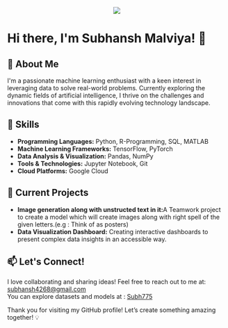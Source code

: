 <p align="center">
     <img src="https://readme-typing-svg.demolab.com/?lines=MACHINE%20LEARNING%20ENTHUSIAST%20;PYTHON%20DEVELOPER;DATA%20SCIENTIST%20;ARTIFICIAL%20INTELLIGENCE%20(AI);AI%20 RESEARCHER%20;LEARNING%20DEVELOPER%20;DEEP%20LEARNING%20PRACTITIONER&font=fira%20Code&center=true&width=440&height=35&color=20C20E&vCenter=true&pause=1000&size=20" />
</p>
<h1>Hi there, I'm Subhansh Malviya! 👋</h1>

<h2>🚀 About Me</h2>
<p>
    I'm a passionate machine learning enthusiast with a keen interest in leveraging data to solve real-world problems. Currently exploring the dynamic fields of artificial intelligence, I thrive on the challenges and innovations that come with this rapidly evolving technology landscape.
</p>

<h2>🔧 Skills</h2>
<ul>
    <li><strong>Programming Languages:</strong> Python, R-Programming, SQL, MATLAB</li>
    <li><strong>Machine Learning Frameworks:</strong> TensorFlow, PyTorch </li>
    <li><strong>Data Analysis & Visualization:</strong> Pandas, NumPy </li>
    <li><strong>Tools & Technologies:</strong> Jupyter Notebook, Git</li>
    <li><strong>Cloud Platforms:</strong> Google Cloud</li>
</ul>

<h2>🌱 Current Projects</h2>
<ul>
    <li><strong>Image generation along with unstructed text in it:</strong>A Teamwork project to create a model which will create images along with right spell of the given letters.(e.g : Think of as posters)</li>
    <li><strong>Data Visualization Dashboard:</strong> Creating interactive dashboards to present complex data insights in an accessible way.</li>
</ul>

<h2>📫 Let's Connect!</h2>
<p>
    I love collaborating and sharing ideas! Feel free to reach out to me at: <a href="subhansh4268@gmail.com">subhansh4268@gmail.com</a><br>
    You can explore datasets and models at : <a href=https://huggingface.co/Subh775>Subh775</a>

</p>

<p>Thank you for visiting my GitHub profile! Let’s create something amazing together! 💡</p>
